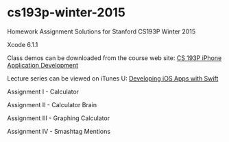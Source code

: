 # cs193p-winter-2015

Homework Assignment Solutions for Stanford CS193P Winter 2015

Xcode 6.1.1

Class demos can be downloaded from the course web site: <a target="_blank"  href="http://www.stanford.edu/class/cs193p/cgi-bin/drupal/">CS 193P iPhone Application Development</a>

Lecture series can be viewed on iTunes U: <a target="_blank"  href="https://itunes.apple.com/us/course/developing-ios-8-apps-swift/id961180099">Developing iOS Apps with Swift</a>


Assignment I - Calculator

Assignment II - Calculator Brain

Assignment III - Graphing Calculator

Assignment IV - Smashtag Mentions
